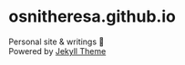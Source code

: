 # osnitheresa.github.io
Personal site & writings 🙂  
Powered by [Jekyll Theme](https://jekyll-themes.com/chirpy/) 
